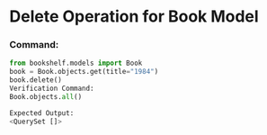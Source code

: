 # Delete Operation for Book Model

### Command:
```python
from bookshelf.models import Book
book = Book.objects.get(title="1984")
book.delete()
Verification Command:
Book.objects.all()

Expected Output:
<QuerySet []>